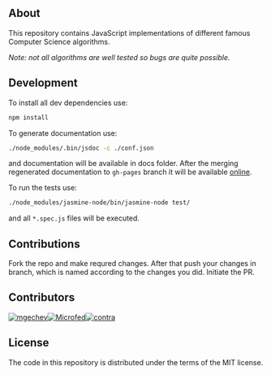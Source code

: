 ## About

This repository contains JavaScript implementations of different famous Computer Science algorithms.

*Note: not all algorithms are well tested so bugs are quite possible.*

## Development

To install all dev dependencies use:

```Bash
npm install
```

To generate documentation use:

```Bash
./node_modules/.bin/jsdoc -c ./conf.json
```

and documentation will be available in docs folder. After the merging regenerated documentation to `gh-pages` branch it will be available <a href="http://andreygeonya.github.io/javascript-algorithms/docs/" target="_blank">online</a>.

To run the tests use:

```Bash
./node_modules/jasmine-node/bin/jasmine-node test/
```

and all `*.spec.js` files will be executed.

## Contributions

Fork the repo and make requred changes. After that push your changes in branch, which is named according to the changes you did.
Initiate the PR.

## Contributors

[![mgechev](https://avatars.githubusercontent.com/u/455023?v=3&s=117)](https://github.com/mgechev)[![Microfed](https://avatars.githubusercontent.com/u/613179?v=3&s=117)](https://github.com/Microfed)[![contra](https://avatars.githubusercontent.com/u/425716?v=3&s=117)](https://github.com/contra)

## License

The code in this repository is distributed under the terms of the MIT license.
